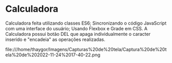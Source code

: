 # Calculadora
Calculadora feita utilizando classes ES6; Sincronizando o código JavaScript com uma interface do usuário; Usando Flexbox e Grade em CSS. A Calculadora possui botão DEL que apaga individualmente o caracter inserido e "encadeia" as operações realizadas.

file:///home/thaygor/Imagens/Capturas%20de%20tela/Captura%20de%20tela%20de%202022-11-24%2017-40-22.png

